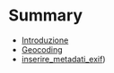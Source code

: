 # Summary

* [Introduzione](README.md)
* [Geocoding](./ricette/geocoding.md)
* [inserire_metadati_exif](./ricette/inserire_metadati_exif.md))